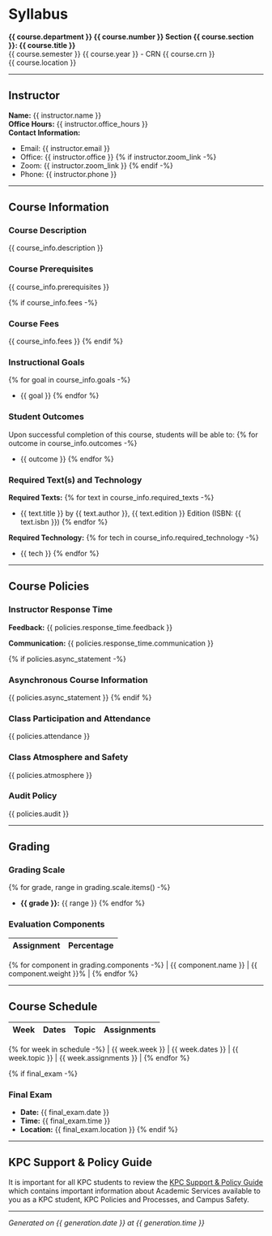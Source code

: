 # Syllabus

**{{ course.department }} {{ course.number }} Section {{ course.section }}: {{ course.title }}**  
{{ course.semester }} {{ course.year }} - CRN {{ course.crn }}  
{{ course.location }}

---

## Instructor

**Name:** {{ instructor.name }}  
**Office Hours:** {{ instructor.office_hours }}  
**Contact Information:**
- Email: {{ instructor.email }}
- Office: {{ instructor.office }}
{% if instructor.zoom_link -%}
- Zoom: {{ instructor.zoom_link }}
{% endif -%}
- Phone: {{ instructor.phone }}

---

## Course Information

### Course Description
{{ course_info.description }}

### Course Prerequisites
{{ course_info.prerequisites }}

{% if course_info.fees -%}
### Course Fees
{{ course_info.fees }}
{% endif %}

### Instructional Goals
{% for goal in course_info.goals -%}
- {{ goal }}
{% endfor %}

### Student Outcomes
Upon successful completion of this course, students will be able to:
{% for outcome in course_info.outcomes -%}
- {{ outcome }}
{% endfor %}

### Required Text(s) and Technology

**Required Texts:**
{% for text in course_info.required_texts -%}
- {{ text.title }} by {{ text.author }}, {{ text.edition }} Edition (ISBN: {{ text.isbn }})
{% endfor %}

**Required Technology:**
{% for tech in course_info.required_technology -%}
- {{ tech }}
{% endfor %}

---

## Course Policies

### Instructor Response Time

**Feedback:** {{ policies.response_time.feedback }}

**Communication:** {{ policies.response_time.communication }}

{% if policies.async_statement -%}
### Asynchronous Course Information
{{ policies.async_statement }}
{% endif %}

### Class Participation and Attendance
{{ policies.attendance }}

### Class Atmosphere and Safety
{{ policies.atmosphere }}

### Audit Policy
{{ policies.audit }}

---

## Grading

### Grading Scale
{% for grade, range in grading.scale.items() -%}
- **{{ grade }}:** {{ range }}
{% endfor %}

### Evaluation Components

| Assignment | Percentage |
|------------|------------|
{% for component in grading.components -%}
| {{ component.name }} | {{ component.weight }}% |
{% endfor %}

---

## Course Schedule

| Week | Dates | Topic | Assignments |
|------|-------|-------|-------------|
{% for week in schedule -%}
| {{ week.week }} | {{ week.dates }} | {{ week.topic }} | {{ week.assignments }} |
{% endfor %}

{% if final_exam -%}
### Final Exam
- **Date:** {{ final_exam.date }}
- **Time:** {{ final_exam.time }}
- **Location:** {{ final_exam.location }}
{% endif %}

---

## KPC Support & Policy Guide

It is important for all KPC students to review the [KPC Support & Policy Guide](https://drive.google.com/file/d/1lEn0osdkkN9BakEa8QjMpNd_o3RrQeww/view?usp=sharing) which contains important information about Academic Services available to you as a KPC student, KPC Policies and Processes, and Campus Safety.

---

*Generated on {{ generation.date }} at {{ generation.time }}*
